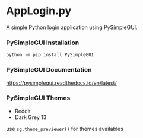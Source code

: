 # AppLogin.py
A simple Python login application using PySimpleGUI.

### PySimpleGUI Installation
``python -m pip install PySimpleGUI``

### PySimpleGUI Documentation
https://pysimplegui.readthedocs.io/en/latest/

### PySimpleGUI Themes
- Reddit
- Dark Grey 13

use ``sg.theme_previewer()`` for themes availables
